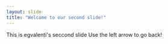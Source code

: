 ```yaml
---
layout: slide
title: "Welcome to our second slide!"
---
```

This is egvalenti's seccond slide 
Use the left arrow to go back!
